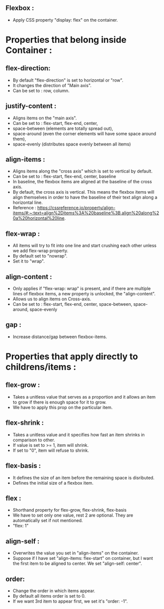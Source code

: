 ## Flexbox :

- Apply CSS property "display: flex" on the container.

# Properties that belong inside Container :

## flex-direction:

- By default "flex-direction" is set to horizontal or "row".
- It changes the direction of "Main axis".
- Can be set to : row, column.

## justify-content :

- Aligns items on the "main axis".
- Can be set to : flex-start, flex-end, center, 
- space-between (elements are totally spread out), 
- space-around (even the corner elements will have some space around them), 
- space-evenly (distributes space evenly between all items)

## align-items :

- Aligns items along the "cross axis" which is set to vertical by default.
- Can be set to : flex-start, flex-end, center, baseline
- In baseline, the flexbox items are aligned at the baseline of the cross axis.
- By default, the cross axis is vertical. This means the flexbox items will align themselves in order to have the baseline of their text align along a horizontal line.
- Reference : https://cssreference.io/property/align-items/#:~:text=align%2Ditems%3A%20baseline%3B,align%20along%20a%20horizontal%20line.

## flex-wrap :

- All items will try to fit into one line and start crushing each other unless we add flex-wrap property.
- By default set to "nowrap".
- Set it to "wrap".

## align-content :

- Only applies if "flex-wrap: wrap" is present, and if there are multiple lines of flexbox items, a new property is unlocked, the "align-content".
- Allows us to align items on Cross-axis.
- Can be set to : flex-start, flex-end, center, space-between, space-around, space-evenly

## gap :

- Increase distance/gap between flexbox-items.

# Properties that apply directly to childrens/items :

## flex-grow :

- Takes a unitless value that serves as a proportion and it allows an item to grow if there is enough space for it to grow.
- We have to apply this prop on the particular item.

## flex-shrink :

- Takes a unitless value and it specifies how fast an item shrinks in comparison to other.
- If value is set to >= 1, item will shrink.
- If set to "0", item will refuse to shrink.

## flex-basis :

- It defines the size of an item before the remaining space is disributed.
- Defines the initial size of a flexbox item.

## flex :

- Shorthand property for flex-grow, flex-shrink, flex-basis
- We have to set only one value, rest 2 are optional. They are automatically set if not mentioned.
- "flex: 1"

## align-self :

- Overwrites the value you set in "align-items" on the container.
- Suppose if I have set "align-items: flex-start" on container, but I want the first item to be aligned to center. We set "align-self: center".

## order:

- Change the order in which items appear.
- By default all items order is set to 0.
- If we want 3rd item to appear first, we set it's "order: -1".








